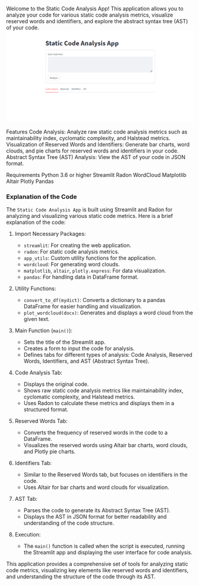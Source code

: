 Welcome to the Static Code Analysis App! This application allows you to analyze your code for various static code analysis metrics, visualize reserved words and identifiers, and explore the abstract syntax tree (AST) of your code.
![App Screenshot](image.png)


Features
Code Analysis: Analyze raw static code analysis metrics such as maintainability index, cyclomatic complexity, and Halstead metrics.
Visualization of Reserved Words and Identifiers: Generate bar charts, word clouds, and pie charts for reserved words and identifiers in your code.
Abstract Syntax Tree (AST) Analysis: View the AST of your code in JSON format.

Requirements
Python 3.6 or higher
Streamlit
Radon
WordCloud
Matplotlib
Altair
Plotly
Pandas

### Explanation of the Code

The `Static Code Analysis App` is built using Streamlit and Radon for analyzing and visualizing various static code metrics. Here is a brief explanation of the code:

1. Import Necessary Packages:
   - `streamlit`: For creating the web application.
   - `radon`: For static code analysis metrics.
   - `app_utils`: Custom utility functions for the application.
   - `wordcloud`: For generating word clouds.
   - `matplotlib`, `altair`, `plotly.express`: For data visualization.
   - `pandas`: For handling data in DataFrame format.

2. Utility Functions:
   - `convert_to_df(mydict)`: Converts a dictionary to a pandas DataFrame for easier handling and visualization.
   - `plot_wordcloud(docx)`: Generates and displays a word cloud from the given text.

3. Main Function (`main()`):
   - Sets the title of the Streamlit app.
   - Creates a form to input the code for analysis.
   - Defines tabs for different types of analysis: Code Analysis, Reserved Words, Identifiers, and AST (Abstract Syntax Tree).

4. Code Analysis Tab:
   - Displays the original code.
   - Shows raw static code analysis metrics like maintainability index, cyclomatic complexity, and Halstead metrics.
   - Uses Radon to calculate these metrics and displays them in a structured format.

5. Reserved Words Tab:
   - Converts the frequency of reserved words in the code to a DataFrame.
   - Visualizes the reserved words using Altair bar charts, word clouds, and Plotly pie charts.

6. Identifiers Tab:
   - Similar to the Reserved Words tab, but focuses on identifiers in the code.
   - Uses Altair for bar charts and word clouds for visualization.

7. AST Tab:
   - Parses the code to generate its Abstract Syntax Tree (AST).
   - Displays the AST in JSON format for better readability and understanding of the code structure.

8. Execution:
   - The `main()` function is called when the script is executed, running the Streamlit app and displaying the user interface for code analysis.

This application provides a comprehensive set of tools for analyzing static code metrics, visualizing key elements like reserved words and identifiers, and understanding the structure of the code through its AST.
